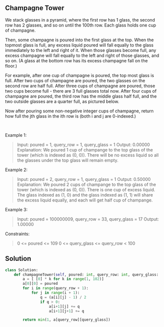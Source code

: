 ## Champagne Tower

We stack glasses in a pyramid, where the first row has 1 glass, the second row has 2 glasses, and so on until the 100th row.  Each glass holds one cup of champagne.

Then, some champagne is poured into the first glass at the top.  When the topmost glass is full, any excess liquid poured will fall equally to the glass immediately to the left and right of it.  When those glasses become full, any excess champagne will fall equally to the left and right of those glasses, and so on.  (A glass at the bottom row has its excess champagne fall on the floor.)

For example, after one cup of champagne is poured, the top most glass is full.  After two cups of champagne are poured, the two glasses on the second row are half full.  After three cups of champagne are poured, those two cups become full - there are 3 full glasses total now.  After four cups of champagne are poured, the third row has the middle glass half full, and the two outside glasses are a quarter full, as pictured below.



Now after pouring some non-negative integer cups of champagne, return how full the jth glass in the ith row is (both i and j are 0-indexed.)

<br>

Example 1:
>Input: poured = 1, query_row = 1, query_glass = 1
>Output: 0.00000
>Explanation: We poured 1 cup of champange to the top glass of the tower (which is indexed as (0, 0)). There will be no excess liquid so all the glasses under the top glass will remain empty.

Example 2:
>Input: poured = 2, query_row = 1, query_glass = 1
>Output: 0.50000
>Explanation: We poured 2 cups of champange to the top glass of the tower (which is indexed as (0, 0)). There is one cup of excess liquid. The glass indexed as (1, 0) and the glass indexed as (1, 1) will share the excess liquid equally, and each will get half cup of champange.

Example 3:
>Input: poured = 100000009, query_row = 33, query_glass = 17
>Output: 1.00000
 

Constraints:
> 0 <= poured <= 109
> 0 <= query_glass <= query_row < 100


## Solution

```python
class Solution:
    def champagneTower(self, poured: int, query_row: int, query_glass: int) -> float:
        a = [ [0] * k for k in range(1, 102)]
        a[0][0] = poured
        for i in range(query_row + 1):
            for j in range(i + 1):
                q = (a[i][j] - 1) / 2
                if q > 0:
                    a[i+1][j] += q
                    a[i+1][j+1] += q

        return min(1, a[query_row][query_glass])

```
